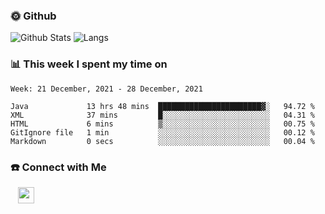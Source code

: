 

<h3> 🌞 Github</h3>

![Github Stats](https://github-readme-stats-beta-lovat.vercel.app/api?username=QiuYukang&count_private=true&show_icons=true&hide=stars)
![Langs](https://github-readme-stats-beta-lovat.vercel.app/api/top-langs/?username=QiuYukang&count_private=true&layout=compact)

<h3> 📊 This week I spent my time on</h3>

<!--START_SECTION:waka-->
```text
Week: 21 December, 2021 - 28 December, 2021

Java             13 hrs 48 mins  ███████████████████████▓░   94.72 % 
XML              37 mins         █░░░░░░░░░░░░░░░░░░░░░░░░   04.31 % 
HTML             6 mins          ▒░░░░░░░░░░░░░░░░░░░░░░░░   00.75 % 
GitIgnore file   1 min           ░░░░░░░░░░░░░░░░░░░░░░░░░   00.12 % 
Markdown         0 secs          ░░░░░░░░░░░░░░░░░░░░░░░░░   00.04 % 
```
<!--END_SECTION:waka-->

<!--
<h3>🛠 Tech Stack</h3>

- 💻 &nbsp; Java | C | Matlab | C++ | Python
- 🌐 &nbsp; HTML | CSS | JavaScript | Bootstrap
- 🛢  &nbsp; MySQL | Redis
- 🔧 &nbsp; NS-3 | Git | Markdown
-->

<h3> ☎️ Connect with Me </h3>
&nbsp;&nbsp;
<a href="mailto:b612n@qq.com">
  <img href="mailto:b612n@qq.com" align="center" width="26px" src="https://github.com/TheDudeThatCode/TheDudeThatCode/blob/master/Assets/Gmail.svg" />
</a>
